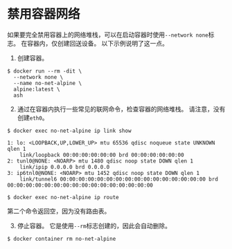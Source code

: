 # 禁用容器网络
如果要完全禁用容器上的网络堆栈，可以在启动容器时使用`--network none`标志。 在容器内，仅创建回送设备。 以下示例说明了这一点。

1. 创建容器。
```shell
$ docker run --rm -dit \
  --network none \
  --name no-net-alpine \
  alpine:latest \
  ash
```

2. 通过在容器内执行一些常见的联网命令，检查容器的网络堆栈。 请注意，没有创建`eth0`。
```shell
$ docker exec no-net-alpine ip link show

1: lo: <LOOPBACK,UP,LOWER_UP> mtu 65536 qdisc noqueue state UNKNOWN qlen 1
    link/loopback 00:00:00:00:00:00 brd 00:00:00:00:00:00
2: tunl0@NONE: <NOARP> mtu 1480 qdisc noop state DOWN qlen 1
    link/ipip 0.0.0.0 brd 0.0.0.0
3: ip6tnl0@NONE: <NOARP> mtu 1452 qdisc noop state DOWN qlen 1
    link/tunnel6 00:00:00:00:00:00:00:00:00:00:00:00:00:00:00:00 brd 00:00:00:00:00:00:00:00:00:00:00:00:00:00:00:00
```
```shell
$ docker exec no-net-alpine ip route
```
第二个命令返回空，因为没有路由表。

3. 停止容器。 它是使用`--rm`标志创建的，因此会自动删除。
```shell
$ docker container rm no-net-alpine
```